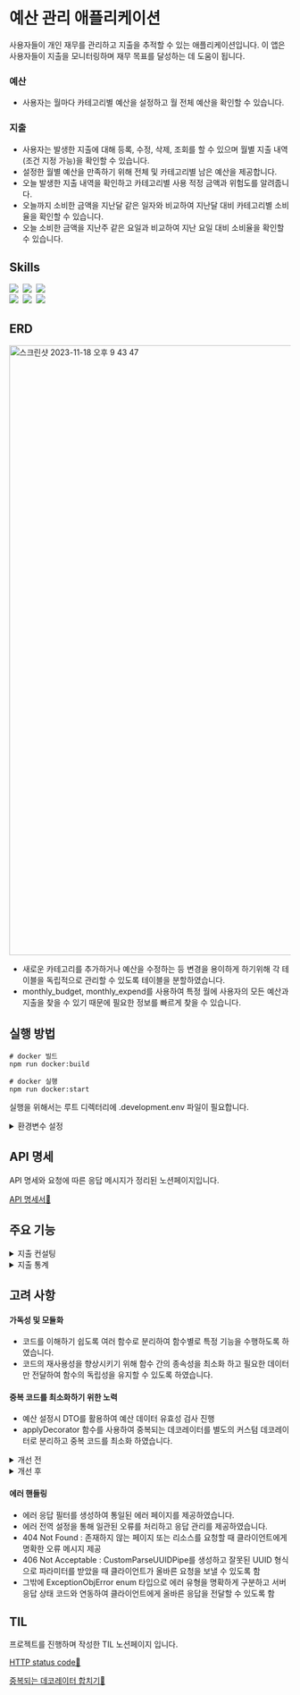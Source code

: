 # 예산 관리 애플리케이션

사용자들이 개인 재무를 관리하고 지출을 추적할 수 있는 애플리케이션입니다. 이 앱은 사용자들이 지출을 모니터링하며 재무 목표를 달성하는 데 도움이 됩니다.

### 예산

-   사용자는 월마다 카테고리별 예산을 설정하고 월 전체 예산을 확인할 수 있습니다.

### 지출

-   사용자는 발생한 지출에 대해 등록, 수정, 삭제, 조회를 할 수 있으며 월별 지출 내역(조건 지정 가능)을 확인할 수 있습니다.
-   설정한 월별 예산을 만족하기 위해 전체 및 카테고리별 남은 예산을 제공합니다.
-   오늘 발생한 지출 내역을 확인하고 카테고리별 사용 적정 금액과 위험도를 알려줍니다.
-   오늘까지 소비한 금액을 지난달 같은 일자와 비교하여 지난달 대비 카테고리별 소비율을 확인할 수 있습니다.
-   오늘 소비한 금액을 지난주 같은 요일과 비교하여 지난 요일 대비 소비율을 확인할 수 있습니다.

## Skills

<img src="https://img.shields.io/badge/Node.js-v 18-339933">&nbsp;
<img src="https://img.shields.io/badge/Nest.js-v 10.2-E0234E">&nbsp;
<img src="https://img.shields.io/badge/TypeScript-v 5.0-3178C6"><br>
<img src="https://img.shields.io/badge/TypeORM-v 0.3-fcad03">&nbsp;
<img src="https://img.shields.io/badge/postgreSQL-v 16.1-4169E1">&nbsp;
<img src="https://img.shields.io/badge/Docker-v 24.0.6-2496ED">&nbsp;

## ERD

<img width="1091" alt="스크린샷 2023-11-18 오후 9 43 47" src="https://github.com/pre-onboarding-backend-F/3_BudgetManagement_F_haeseung123/assets/106800437/e0176a89-45ac-4765-94b5-71bcd909bea1">

-   새로운 카테고리를 추가하거나 예산을 수정하는 등 변경을 용이하게 하기위해 각 테이블을 독립적으로 관리할 수 있도록 테이블을 분할하였습니다.
-   monthly_budget, monthly_expend를 사용하여 특정 월에 사용자의 모든 예산과 지출을 찾을 수 있기 때문에 필요한 정보를 빠르게 찾을 수 있습니다.

## 실행 방법

```
# docker 빌드
npm run docker:build

# docker 실행
npm run docker:start
```

실행을 위해서는 루트 디렉터리에 .development.env 파일이 필요합니다.

<details>
  <summary> 환경변수 설정 </summary>
  
  ```
  SERVER_PORT=

POSTGRESQL_USER=
POSTGRESQL_PASSWORD=
POSTGRESQL_HOST=
POSTGRESQL_PORT=
POSTGRESQL_DATABASE=
POSTGRESQL_SYNCHRONIZE=
POSTGRESQL_LOGGING=

JWT_ACCESS_SECRET_KEY=
JWT_ACCESS_EXPIRATION_TIME=
JWT_REFRESH_SECRET_KEY=
JWT_REFRESH_EXPIRATION_TIME=

```

</details>

## API 명세
API 명세와 요청에 따른 응답 메시지가 정리된 노션페이지입니다.

[API 명세서🔗](https://admitted-podium-88c.notion.site/API-64288645d6c940eb80da090c87b0f6f0?pvs=4)

## 주요 기능

<details>
<summary> 지출 컨설팅 </summary>

<br>

오늘 발생한 지출 내역을 확인하고 카테고리별 사용 적정 금액과 위험도를 알려줌으로써 예산 관리를 도와주는 API

- #### 오늘 지출 추천

  - 현재 날짜를 기반으로 한 해와 월을 계산하고, 사용자의 월별 예산 및 지출 데이터를 가져옵니다.

  - 남은 예산과 날짜를 기반으로 남은 예산과 일일 추천 예산을 계산하고 남은 예산에 따라 사용자에게 메시지를 생성하여 반환합니다.
    - 사용자에게 전달되는 메시지는 긍정적/부정적인 의미를 내포하여 사용자와여 상호작용을 높이고 긍정적인 경험을 제공합니다.

  - 각 카테고리에 대한 지출 내역을 바탕으로 카테고리별 남은 예산을 알려줍니다.
    - 이는 카테고리별 사용 적정 금액과 위험도를 판단하는 데 사용됩니다.

  - 최종적으로 남은 월 예산, 유저 메시지, 일 별 추천 예산, 카테고리별 남은 예산을 반환합니다.

- #### 오늘 지출 안내

  - 이번달 지출 내역에서 오늘 지출을 확인하고 카테고리 별로 금액을 계산합니다.

  - 예산 정보와 이번 달의 총 일 수를 기반으로 각 카테고리별 적정 금액을 계산합니다.
    - 일자별로 나누어진 적정 그액을 반환하여 사용자가 얼마나 지출했는지 비교합니다.

  - 주어진 예산과 실제 지출 금액을 기반으로 위험도(증가 퍼센트)를 계산합니다.
    - 예산을 초과한 경우 초과한 비율을 계산하여 위험도로 표시하고 초과하지 않는 경우 0%로 설정됩니다.

  - 최종적으로 오늘 지출 내역, 지출 총액, 적정 금액, 위험도를 반환합니다.


</details>

<details>
<summary> 지출 통계 </summary>

<br>

지난 달, 지난 주 대비 소비율을 나타내 사용자의 예산 관리를 도와주는 API

- #### 지난 달, 지난 주 대비 소비율

  - 현재 날짜를 기준으로 지난 달과 일주일 전의 연도와 월을 계산합니다.

  - 사용자의 월별 지출 내역, 지난 달과 일주일 전의 지출 내역을 조회합니다.

  - 현재 날짜까지의 지출 내역과 지난 달 대비 총액 소비율, 일주일 전 대비 소비율을 계산합니다.

    - 지난 달 대비 소비율
      - 현재와 지난 달의 각 카테고리별 지출 내역을 비교하여 소비율을 계산합니다.
      - 각 카테고리의 지출 흐름을 분석하고 지난 달 대비 어떤 카테고리가 증가했는지를 사용자에게 제공합니다.

    - 지난 주 대비 소비율
      - 현재 날짜의 지출 금액과 일주일 전의 지출 금액을 이용하여 일주일 전 대비 증가한 비율을 계산합니다.
      - 현재와 일주일 전의 지출을 비교하여 사용자에게 소비 흐름을 제공합니다.


</details>

## 고려 사항

#### 가독성 및 모듈화

- 코드를 이해하기 쉽도록 여러 함수로 분리하여 함수별로 특정 기능을 수행하도록 하였습니다.
- 코드의 재사용성을 향상시키기 위해 함수 간의 종속성을 최소화 하고 필요한 데이터만 전달하여 함수의 독립성을 유지할 수 있도록 하였습니다.

#### 중복 코드를 최소화하기 위한 노력

- 예산 설정시 DTO를 활용하여 예산 데이터 유효성 검사 진행
- applyDecorator 함수를 사용하여 중복되는 데코레이터를 별도의 커스텀 데코레이터로 분리하고 중복 코드를 최소화 하였습니다.

<details>
<summary> 개선 전 </summary>

- create-budget.dto.ts

```

import { IsNotEmpty, IsString, Matches, IsNumber, IsInt, Min } from 'class-validator';

export class CreateBudgetDto {
...
@IsNumber({}, { message: () => `${propertyName} 예산은 숫자 형식이어야 합니다.` }),
@IsInt({ message: () => `${propertyName} 예산은 정수로 입력되어야 합니다.` }),
@Min(0, { message: () => `${propertyName} 예산은 0 이상이어야 합니다.` }),  
 education: number;

... // 카테고리 별로 적용

@IsNumber({}, { message: () => `${propertyName} 예산은 숫자 형식이어야 합니다.` }),
@IsInt({ message: () => `${propertyName} 예산은 정수로 입력되어야 합니다.` }),
@Min(0, { message: () => `${propertyName} 예산은 0 이상이어야 합니다.` }),  
 occasion: number;
}

```

- 코드의 양이 많아져 가독성이 저하되고 데코레이터가 동일한 로직으로 반복되어 코드가 중복될 수 있는 여지가 있음
- 이는 오류의 가능성을 높이고 변경이 필요한 경우 모든 위치에서 수정해야하는 불편함 초래 -> 유지보수를 어렵게 만들고 변경사항을 놓치기 쉽게 함

</details>


<details>
  <summary> 개선 후 </summary>

  - isBudget.decorator.ts

```

import { applyDecorators } from '@nestjs/common';
import { IsInt, IsNumber, Min } from 'class-validator';

export function IsBudget(propertyName: string) {
return applyDecorators(
IsNumber({}, { message: () => `${propertyName} 예산은 숫자 형식이어야 합니다.` }),
IsInt({ message: () => `${propertyName} 예산은 정수로 입력되어야 합니다.` }),
Min(0, { message: () => `${propertyName} 예산은 0 이상이어야 합니다.` }),
);
}

```

- create-budget.dto.ts

```

import { IsNotEmpty, IsString, Matches } from 'class-validator';
import { IsBudget } from '../decorators/isBudget.decorator';

export class CreateBudgetDto {
...
@IsBudget('교육')
education: number;

... // 카테고리 별로 적용

@IsBudget('경조사')
occasion: number;
}

```

- IsBudget 데코레이터를 사용함으로써 DTO 클래스가 간결해져 코드의 가독성이 향상됨
- 예산 설정 검증 로직이 중복되지 않고 하나의 데코레이터로 통합되어 로직 변경 시 중복 수정을 방지하고 코드 유지보수를 용이하게 만듦

</details>

#### 에러 핸들링
- 에러 응답 필터를 생성하여 통일된 에러 페이지를 제공하였습니다.
- 에러 전역 설정을 통해 일관된 오류를 처리하고 응답 관리를 제공하였습니다.
- 404 Not Found : 존재하지 않는 페이지 또는 리소스를 요청할 때 클라이언트에게 명확한 오류 메시지 제공
- 406 Not Acceptable : CustomParseUUIDPipe를 생성하고 잘못된 UUID 형식으로 파라미터를 받았을 때 클라이언트가 올바른 요청을 보낼 수 있도록 함
- 그밖에 ExceptionObjError enum 타입으로 에러 유형을 명확하게 구분하고 서버 응답 상태 코드와 연동하여 클라이언트에게 올바른 응답을 전달할 수 있도록 함




## TIL
프로젝트를 진행하며 작성한 TIL 노션페이지 입니다.

[HTTP status code🔗](https://admitted-podium-88c.notion.site/status-code-3547f9fe8f4d450f806578784b5ac7a9?pvs=4)

[중복되는 데코레이터 합치기🔗](https://admitted-podium-88c.notion.site/applyDecorator-5131e691a46c486c8fc588851b58308c?pvs=4)

